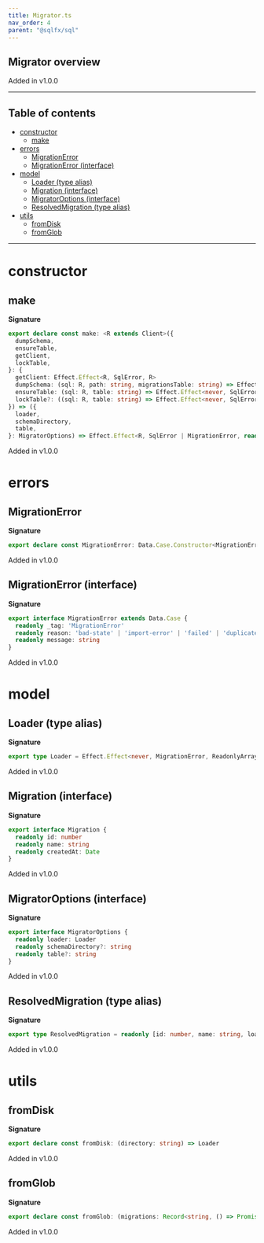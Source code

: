 ```yaml
---
title: Migrator.ts
nav_order: 4
parent: "@sqlfx/sql"
---
```


## Migrator overview

Added in v1.0.0

---

<h2 class="text-delta">Table of contents</h2>

- [constructor](#constructor)
  - [make](#make)
- [errors](#errors)
  - [MigrationError](#migrationerror)
  - [MigrationError (interface)](#migrationerror-interface)
- [model](#model)
  - [Loader (type alias)](#loader-type-alias)
  - [Migration (interface)](#migration-interface)
  - [MigratorOptions (interface)](#migratoroptions-interface)
  - [ResolvedMigration (type alias)](#resolvedmigration-type-alias)
- [utils](#utils)
  - [fromDisk](#fromdisk)
  - [fromGlob](#fromglob)

---

# constructor

## make

**Signature**

```ts
export declare const make: <R extends Client>({
  dumpSchema,
  ensureTable,
  getClient,
  lockTable,
}: {
  getClient: Effect.Effect<R, SqlError, R>
  dumpSchema: (sql: R, path: string, migrationsTable: string) => Effect.Effect<never, MigrationError, void>
  ensureTable: (sql: R, table: string) => Effect.Effect<never, SqlError, void>
  lockTable?: ((sql: R, table: string) => Effect.Effect<never, SqlError, void>) | undefined
}) => ({
  loader,
  schemaDirectory,
  table,
}: MigratorOptions) => Effect.Effect<R, SqlError | MigrationError, readonly (readonly [id: number, name: string])[]>
```

Added in v1.0.0

# errors

## MigrationError

**Signature**

```ts
export declare const MigrationError: Data.Case.Constructor<MigrationError, '_tag'>
```

Added in v1.0.0

## MigrationError (interface)

**Signature**

```ts
export interface MigrationError extends Data.Case {
  readonly _tag: 'MigrationError'
  readonly reason: 'bad-state' | 'import-error' | 'failed' | 'duplicates' | 'locked'
  readonly message: string
}
```

Added in v1.0.0

# model

## Loader (type alias)

**Signature**

```ts
export type Loader = Effect.Effect<never, MigrationError, ReadonlyArray<ResolvedMigration>>
```

Added in v1.0.0

## Migration (interface)

**Signature**

```ts
export interface Migration {
  readonly id: number
  readonly name: string
  readonly createdAt: Date
}
```

Added in v1.0.0

## MigratorOptions (interface)

**Signature**

```ts
export interface MigratorOptions {
  readonly loader: Loader
  readonly schemaDirectory?: string
  readonly table?: string
}
```

Added in v1.0.0

## ResolvedMigration (type alias)

**Signature**

```ts
export type ResolvedMigration = readonly [id: number, name: string, load: Effect.Effect<never, never, any>]
```

Added in v1.0.0

# utils

## fromDisk

**Signature**

```ts
export declare const fromDisk: (directory: string) => Loader
```

Added in v1.0.0

## fromGlob

**Signature**

```ts
export declare const fromGlob: (migrations: Record<string, () => Promise<any>>) => Loader
```

Added in v1.0.0
